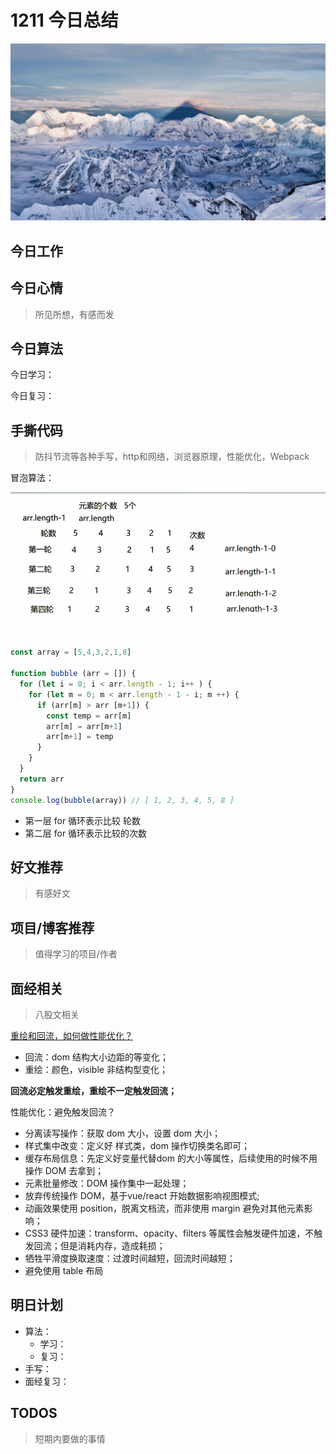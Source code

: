 
# 1211 今日总结

![](./bg-imgs/1211.jpg)


## 今日工作

## 今日心情
> 所见所想，有感而发


## 今日算法

今日学习：


今日复习：


## 手撕代码
> 防抖节流等各种手写，http和网络，浏览器原理，性能优化，Webpack

冒泡算法：

![](./imgs/bubble.png)

```js
const array = [5,4,3,2,1,8]

function bubble (arr = []) {
  for (let i = 0; i < arr.length - 1; i++ ) {
    for (let m = 0; m < arr.length - 1 - i; m ++) {
      if (arr[m] > arr [m+1]) {
        const temp = arr[m]
        arr[m] = arr[m+1]
        arr[m+1] = temp
      }
    }
  }
  return arr
}
console.log(bubble(array)) // [ 1, 2, 3, 4, 5, 8 ]

```

- 第一层 for 循环表示比较 轮数
- 第二层 for 循环表示比较的次数



## 好文推荐
> 有感好文


## 项目/博客推荐
> 值得学习的项目/作者


## 面经相关
> 八股文相关

[重绘和回流，如何做性能优化？](https://www.cnblogs.com/AhuntSun-blog/p/11997031.html)


- 回流：dom 结构大小边距的等变化；
- 重绘：颜色，visible 非结构型变化；

**回流必定触发重绘，重绘不一定触发回流；**

性能优化：避免触发回流？

- 分离读写操作：获取 dom 大小，设置 dom 大小；
- 样式集中改变：定义好 样式类，dom 操作切换类名即可；
- 缓存布局信息：先定义好变量代替dom 的大小等属性，后续使用的时候不用操作 DOM 去拿到；
- 元素批量修改：DOM 操作集中一起处理；
- 放弃传统操作 DOM，基于vue/react 开始数据影响视图模式;
- 动画效果使用 position，脱离文档流，而非使用 margin 避免对其他元素影响；
- CSS3 硬件加速：transform、opacity、filters 等属性会触发硬件加速，不触发回流；但是消耗内存，造成耗损；
-  牺牲平滑度换取速度：过渡时间越短，回流时间越短；
- 避免使用 table 布局

## 明日计划

- 算法：
  - 学习：
  - 复习：
- 手写：
- 面经复习：

## TODOS
> 短期内要做的事情